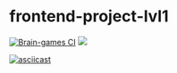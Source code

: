 # frontend-project-lvl1
[![Brain-games CI](https://github.com/NastyaSinitsyna/frontend-project-lvl1/workflows/Brain-games%20CI/badge.svg)](https://github.com/NastyaSinitsyna/frontend-project-lvl1/actions)
<a href="https://codeclimate.com/github/NastyaSinitsyna/frontend-project-lvl1/maintainability"><img src="https://api.codeclimate.com/v1/badges/9f08646be084243f4688/maintainability" /></a>

[![asciicast](https://asciinema.org/a/8siLkrozz6RErv8qBaHgOJF3N.png)](https://asciinema.org/a/8siLkrozz6RErv8qBaHgOJF3N)